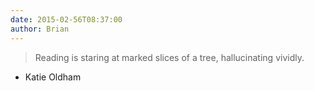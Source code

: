 ```yaml
---
date: 2015-02-56T08:37:00
author: Brian
---
```

> Reading is staring at marked slices of a tree, hallucinating vividly. 

- Katie Oldham